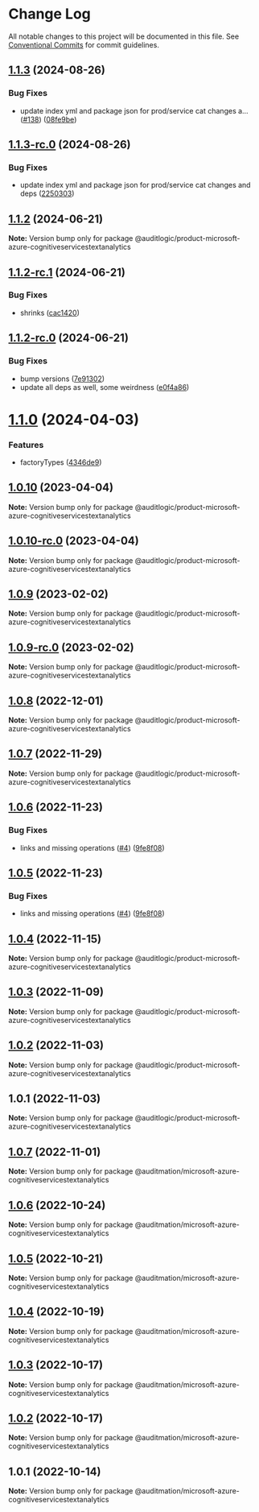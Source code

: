 # Change Log

All notable changes to this project will be documented in this file.
See [Conventional Commits](https://conventionalcommits.org) for commit guidelines.

## [1.1.3](https://github.com/auditlogic/product/compare/@auditlogic/product-microsoft-azure-cognitiveservicestextanalytics@1.1.2...@auditlogic/product-microsoft-azure-cognitiveservicestextanalytics@1.1.3) (2024-08-26)


### Bug Fixes

* update index yml and package json for prod/service cat changes a… ([#138](https://github.com/auditlogic/product/issues/138)) ([08fe9be](https://github.com/auditlogic/product/commit/08fe9beb1c8457462a19bc69caa02e6212d97e1a))





## [1.1.3-rc.0](https://github.com/auditlogic/product/compare/@auditlogic/product-microsoft-azure-cognitiveservicestextanalytics@1.1.2...@auditlogic/product-microsoft-azure-cognitiveservicestextanalytics@1.1.3-rc.0) (2024-08-26)


### Bug Fixes

* update index yml and package json for prod/service cat changes and deps ([2250303](https://github.com/auditlogic/product/commit/225030363a363608240135b7ebed386b28f01e4b))





## [1.1.2](https://github.com/auditlogic/product/compare/@auditlogic/product-microsoft-azure-cognitiveservicestextanalytics@1.1.2-rc.1...@auditlogic/product-microsoft-azure-cognitiveservicestextanalytics@1.1.2) (2024-06-21)

**Note:** Version bump only for package @auditlogic/product-microsoft-azure-cognitiveservicestextanalytics





## [1.1.2-rc.1](https://github.com/auditlogic/product/compare/@auditlogic/product-microsoft-azure-cognitiveservicestextanalytics@1.1.2-rc.0...@auditlogic/product-microsoft-azure-cognitiveservicestextanalytics@1.1.2-rc.1) (2024-06-21)


### Bug Fixes

* shrinks ([cac1420](https://github.com/auditlogic/product/commit/cac14200fefcd8183ab69fe89a47bd3f70f563e9))





## [1.1.2-rc.0](https://github.com/auditlogic/product/compare/@auditlogic/product-microsoft-azure-cognitiveservicestextanalytics@1.1.0...@auditlogic/product-microsoft-azure-cognitiveservicestextanalytics@1.1.2-rc.0) (2024-06-21)


### Bug Fixes

* bump versions ([7e91302](https://github.com/auditlogic/product/commit/7e913023b8b312150ed7762c32fbbe616be71de5))
* update all deps as well, some weirdness ([e0f4a86](https://github.com/auditlogic/product/commit/e0f4a864714e2d3de6bbf3da014d5312fe53be2f))





# [1.1.0](https://github.com/auditlogic/product/compare/@auditlogic/product-microsoft-azure-cognitiveservicestextanalytics@1.0.10...@auditlogic/product-microsoft-azure-cognitiveservicestextanalytics@1.1.0) (2024-04-03)


### Features

* factoryTypes ([4346de9](https://github.com/auditlogic/product/commit/4346de92693aee892fccf725338ffc7b80ab182b))





## [1.0.10](https://github.com/auditlogic/product/compare/@auditlogic/product-microsoft-azure-cognitiveservicestextanalytics@1.0.9...@auditlogic/product-microsoft-azure-cognitiveservicestextanalytics@1.0.10) (2023-04-04)

**Note:** Version bump only for package @auditlogic/product-microsoft-azure-cognitiveservicestextanalytics





## [1.0.10-rc.0](https://github.com/auditlogic/product/compare/@auditlogic/product-microsoft-azure-cognitiveservicestextanalytics@1.0.9...@auditlogic/product-microsoft-azure-cognitiveservicestextanalytics@1.0.10-rc.0) (2023-04-04)

**Note:** Version bump only for package @auditlogic/product-microsoft-azure-cognitiveservicestextanalytics





## [1.0.9](https://github.com/auditlogic/product/compare/@auditlogic/product-microsoft-azure-cognitiveservicestextanalytics@1.0.8...@auditlogic/product-microsoft-azure-cognitiveservicestextanalytics@1.0.9) (2023-02-02)

**Note:** Version bump only for package @auditlogic/product-microsoft-azure-cognitiveservicestextanalytics





## [1.0.9-rc.0](https://github.com/auditlogic/product/compare/@auditlogic/product-microsoft-azure-cognitiveservicestextanalytics@1.0.8...@auditlogic/product-microsoft-azure-cognitiveservicestextanalytics@1.0.9-rc.0) (2023-02-02)

**Note:** Version bump only for package @auditlogic/product-microsoft-azure-cognitiveservicestextanalytics





## [1.0.8](https://github.com/auditlogic/product/compare/@auditlogic/product-microsoft-azure-cognitiveservicestextanalytics@1.0.7...@auditlogic/product-microsoft-azure-cognitiveservicestextanalytics@1.0.8) (2022-12-01)

**Note:** Version bump only for package @auditlogic/product-microsoft-azure-cognitiveservicestextanalytics





## [1.0.7](https://github.com/auditlogic/product/compare/@auditlogic/product-microsoft-azure-cognitiveservicestextanalytics@1.0.6...@auditlogic/product-microsoft-azure-cognitiveservicestextanalytics@1.0.7) (2022-11-29)

**Note:** Version bump only for package @auditlogic/product-microsoft-azure-cognitiveservicestextanalytics





## [1.0.6](https://github.com/auditlogic/product/compare/@auditlogic/product-microsoft-azure-cognitiveservicestextanalytics@1.0.4...@auditlogic/product-microsoft-azure-cognitiveservicestextanalytics@1.0.6) (2022-11-23)


### Bug Fixes

* links and missing operations ([#4](https://github.com/auditlogic/product/issues/4)) ([9fe8f08](https://github.com/auditlogic/product/commit/9fe8f08fe7c57fdb79f991ac35bd6ac2e7dcad38))





## [1.0.5](https://github.com/auditlogic/product/compare/@auditlogic/product-microsoft-azure-cognitiveservicestextanalytics@1.0.4...@auditlogic/product-microsoft-azure-cognitiveservicestextanalytics@1.0.5) (2022-11-23)


### Bug Fixes

* links and missing operations ([#4](https://github.com/auditlogic/product/issues/4)) ([9fe8f08](https://github.com/auditlogic/product/commit/9fe8f08fe7c57fdb79f991ac35bd6ac2e7dcad38))





## [1.0.4](https://github.com/auditlogic/product/compare/@auditlogic/product-microsoft-azure-cognitiveservicestextanalytics@1.0.3...@auditlogic/product-microsoft-azure-cognitiveservicestextanalytics@1.0.4) (2022-11-15)

**Note:** Version bump only for package @auditlogic/product-microsoft-azure-cognitiveservicestextanalytics





## [1.0.3](https://github.com/auditlogic/product/compare/@auditlogic/product-microsoft-azure-cognitiveservicestextanalytics@1.0.2...@auditlogic/product-microsoft-azure-cognitiveservicestextanalytics@1.0.3) (2022-11-09)

**Note:** Version bump only for package @auditlogic/product-microsoft-azure-cognitiveservicestextanalytics





## [1.0.2](https://github.com/auditlogic/product/compare/@auditlogic/product-microsoft-azure-cognitiveservicestextanalytics@1.0.1...@auditlogic/product-microsoft-azure-cognitiveservicestextanalytics@1.0.2) (2022-11-03)

**Note:** Version bump only for package @auditlogic/product-microsoft-azure-cognitiveservicestextanalytics





## 1.0.1 (2022-11-03)

**Note:** Version bump only for package @auditlogic/product-microsoft-azure-cognitiveservicestextanalytics





## [1.0.7](https://github.com/auditmation/store-content/compare/@auditmation/microsoft-azure-cognitiveservicestextanalytics@1.0.6...@auditmation/microsoft-azure-cognitiveservicestextanalytics@1.0.7) (2022-11-01)

**Note:** Version bump only for package @auditmation/microsoft-azure-cognitiveservicestextanalytics





## [1.0.6](https://github.com/auditmation/store-content/compare/@auditmation/microsoft-azure-cognitiveservicestextanalytics@1.0.5...@auditmation/microsoft-azure-cognitiveservicestextanalytics@1.0.6) (2022-10-24)

**Note:** Version bump only for package @auditmation/microsoft-azure-cognitiveservicestextanalytics





## [1.0.5](https://github.com/auditmation/store-content/compare/@auditmation/microsoft-azure-cognitiveservicestextanalytics@1.0.4...@auditmation/microsoft-azure-cognitiveservicestextanalytics@1.0.5) (2022-10-21)

**Note:** Version bump only for package @auditmation/microsoft-azure-cognitiveservicestextanalytics





## [1.0.4](https://github.com/auditmation/store-content/compare/@auditmation/microsoft-azure-cognitiveservicestextanalytics@1.0.3...@auditmation/microsoft-azure-cognitiveservicestextanalytics@1.0.4) (2022-10-19)

**Note:** Version bump only for package @auditmation/microsoft-azure-cognitiveservicestextanalytics





## [1.0.3](https://github.com/auditmation/store-content/compare/@auditmation/microsoft-azure-cognitiveservicestextanalytics@1.0.2...@auditmation/microsoft-azure-cognitiveservicestextanalytics@1.0.3) (2022-10-17)

**Note:** Version bump only for package @auditmation/microsoft-azure-cognitiveservicestextanalytics





## [1.0.2](https://github.com/auditmation/store-content/compare/@auditmation/microsoft-azure-cognitiveservicestextanalytics@1.0.1...@auditmation/microsoft-azure-cognitiveservicestextanalytics@1.0.2) (2022-10-17)

**Note:** Version bump only for package @auditmation/microsoft-azure-cognitiveservicestextanalytics





## 1.0.1 (2022-10-14)

**Note:** Version bump only for package @auditmation/microsoft-azure-cognitiveservicestextanalytics
